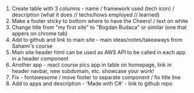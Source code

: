 1. Create table with 3 columns - name / framework used (tech icon) / description (what it does // techs/hows employed // learned)
2. Make a footer sticky to bottom where to have the Cheers! / text on white
3. Change title from "my first site" to "Bogdan Budaca" or similar (one that appers on chrome tab)
4. Add to github and link to main site - main ideas/notes/takeaways from Sahami's course
5. Main site header html can be used as AWS API to be called in each app in a header component
6. Another app - react course pics app in table on homepage, link in header navbar, new subdomain, etc. showcase your work!
7. Fix - fontawesome / move footer to separate component / fix title line
8. Add to apps and description - 'Made with C#' - link to github repo
